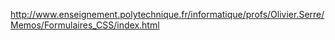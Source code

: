 http://www.enseignement.polytechnique.fr/informatique/profs/Olivier.Serre/Memos/Formulaires_CSS/index.html

